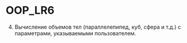 # OOP_LR6
4. Вычисление объемов тел (параллелепипед, куб, сфера и т.д.) с параметрами, указываемыми пользователем.
